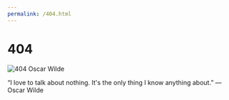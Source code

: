 ```yaml
---
permalink: /404.html
---
```


# 404

![404 Oscar Wilde](/Oscar_Wilde_3.jpg)


“I love to talk about nothing. It's the only thing I know anything about.”
― Oscar Wilde
